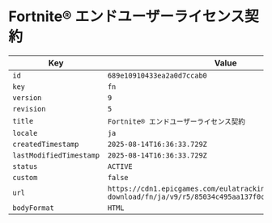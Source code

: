 # Fortnite® エンドユーザーライセンス契約

| Key | Value |
| --- | ----- |
| `id` | `689e10910433ea2a0d7ccab0` |
| `key` | `fn` |
| `version` | `9` |
| `revision` | `5` |
| `title` | `Fortnite® エンドユーザーライセンス契約` |
| `locale` | `ja` |
| `createdTimestamp` | `2025-08-14T16:36:33.729Z` |
| `lastModifiedTimestamp` | `2025-08-14T16:36:33.729Z` |
| `status` | `ACTIVE` |
| `custom` | `false` |
| `url` | `https://cdn1.epicgames.com/eulatracking-download/fn/ja/v9/r5/85034c495aa137f0cb48e74efa4331c9.pdf` |
| `bodyFormat` | `HTML` |
